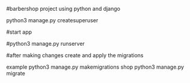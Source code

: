 #barbershop project using python and django


python3 manage.py createsuperuser

#start app


#python3 manage.py runserver

#after making changes create and apply the migrations

example python3 manage.py makemigrations shop
python3 manage.py migrate
